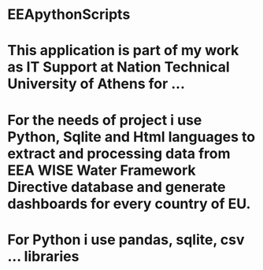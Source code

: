 # EEApythonScripts
# This application is part of my work as IT Support at Nation Technical University of Athens for ...
# For the needs of project i use Python, Sqlite and Html languages to extract and processing data from EEA WISE Water Framework Directive database and generate dashboards for every country of EU.
# For Python i use pandas, sqlite, csv ... libraries
# 
